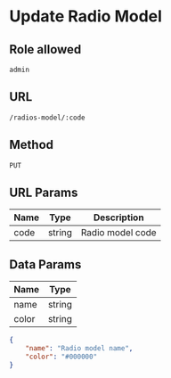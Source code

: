 # Update Radio Model

## Role allowed
`admin`

## URL
`/radios-model/:code`

## Method
`PUT`

## URL Params
| Name | Type | Description |
| --- | --- | --- |
| code | string | Radio model code |

## Data Params
| Name | Type |
| --- | --- |
| name | string |
| color | string |

```json
{
    "name": "Radio model name",
    "color": "#000000"
}
```